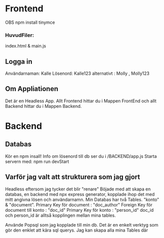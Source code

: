 # Frontend

OBS
npm install tinymce

### HuvudFiler:

index.html & main.js

## Logga in

Användarnaman: Kalle
Lösenord: Kalle123
alternativt : Molly , Molly123

## Om Appliationen

Det är en Headless App. Allt Frontend hittar du i Mappen FrontEnd och allt Backend hittar du i Mappen Backend.

# Backend

## Databas

Kör en npm insall!
Info om lösenord till db ser du i /BACKEND/app.js
Starta servern med: npm run devStart

## Varför jag valt att strukturera som jag gjort

Headless eftersom jag tycker det blir "renare"
Böjade med att skapa en databas, en backend med npx express generator, kopplade ihop det med mitt angivna lösen och användarnamn.
Min Databas har två Tables. "konto" & "document".
Primary Key för document : "doc_author"
Foreign Key för document till konto : "doc_id"
Primary Key för konto : "person_id"
doc_id och person_id är alltså kopplingen mellan mina tables.

Använde Popsql som jag kopplade till min db. Det är en enkelt verktyg som gör den enklet att kära sql querys. Jag kan skapa alla mina Tables där
